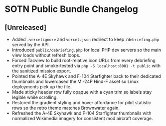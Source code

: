 # SOTN Public Bundle Changelog

## [Unreleased]
- Added `.vercelignore` and `vercel.json` redirect to keep `/debriefing.php` served by the API.
- Introduced `public/debriefing.php` for local PHP dev servers so the main view loads without refresh loops.
- Forced Tacview to build root-relative icon URLs from every debriefing entry point and smoke-tested via `php -S localhost:8001 -t public` with the sanitized mission export.
- Pointed the A-4E Skyhawk and F-104 Starfighter back to their dedicated thumbnails and lowercased the Mi-24P Hind-F asset so Linux deployments pick up the file.
- Made sticky header row fully opaque with a cyan trim so labels stay legible while scrolling.
- Restored the gradient styling and hover affordance for pilot statistic rows so the retro theme matches Brownwater again.
- Refreshed the A-4E Skyhawk and F-104 Starfighter thumbnails with normalized Wikimedia imagery for consistent mod aircraft coverage.
